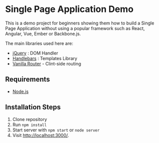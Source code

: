 # Single Page Application Demo

This is a demo project for beginners showing them how to build a Single Page Application without using a popular framework such as React, Angular, Vue, Ember or Backbone.js.

The main libraries used here are:

- [jQuery](https://jquery.com/) : DOM Handler
- [Handlebars](https://handlebarsjs.com/) : Templates Library
- [Vanilla Router](https://github.com/Graidenix/vanilla-router) - Clint-side routing


## Requirements

- [Node.js](http://nodejs.org/)

## Installation Steps


1. Clone repository
2. Run `npm install`
3. Start server with `npm start` or `node server`
4. Visit [http://localhost:3000/](http://localhost:3000/).

